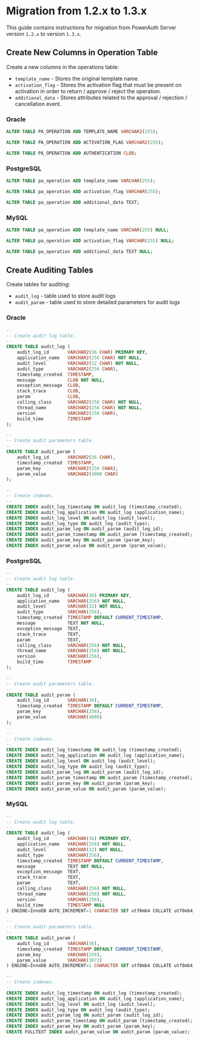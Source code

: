 # Migration from 1.2.x to 1.3.x

This guide contains instructions for migration from PowerAuth Server version `1.2.x` to version `1.3.x`.

## Create New Columns in Operation Table

Create a new columns in the operations table:

- `template_name` - Stores the original template name.
- `activation_flag` - Stores the activation flag that must be present on activation in order to return / approve / reject the operation.
- `additional_data` - Stores attributes related to the approval / rejection / cancellation event.

### Oracle

```sql
ALTER TABLE PA_OPERATION ADD TEMPLATE_NAME VARCHAR2(255);

ALTER TABLE PA_OPERATION ADD ACTIVATION_FLAG VARCHAR2(255);

ALTER TABLE PA_OPERATION ADD AUTHENTICATION CLOB;
```

### PostgreSQL

```sql
ALTER TABLE pa_operation ADD template_name VARCHAR(255);

ALTER TABLE pa_operation ADD activation_flag VARCHAR(255);

ALTER TABLE pa_operation ADD additional_data TEXT;
```

### MySQL

```sql
ALTER TABLE pa_operation ADD template_name VARCHAR(255) NULL;

ALTER TABLE pa_operation ADD activation_flag VARCHAR(255) NULL;

ALTER TABLE pa_operation ADD additional_data TEXT NULL;
```

## Create Auditing Tables

Create tables for auditing:
- `audit_log` - table used to store audit logs
- `audit_param` - table used to store detailed parameters for audit logs

### Oracle

```sql
--
-- Create audit log table.
--
CREATE TABLE audit_log (
    audit_log_id       VARCHAR2(36 CHAR) PRIMARY KEY,
    application_name   VARCHAR2(256 CHAR) NOT NULL,
    audit_level        VARCHAR2(32 CHAR) NOT NULL,
    audit_type         VARCHAR2(256 CHAR),
    timestamp_created  TIMESTAMP,
    message            CLOB NOT NULL,
    exception_message  CLOB,
    stack_trace        CLOB,
    param              CLOB,
    calling_class      VARCHAR2(256 CHAR) NOT NULL,
    thread_name        VARCHAR2(256 CHAR) NOT NULL,
    version            VARCHAR2(256 CHAR),
    build_time         TIMESTAMP
);

--
-- Create audit parameters table.
--
CREATE TABLE audit_param (
    audit_log_id       VARCHAR2(36 CHAR),
    timestamp_created  TIMESTAMP,
    param_key          VARCHAR2(256 CHAR),
    param_value        VARCHAR2(4000 CHAR)
);

--
-- Create indexes.
--
CREATE INDEX audit_log_timestamp ON audit_log (timestamp_created);
CREATE INDEX audit_log_application ON audit_log (application_name);
CREATE INDEX audit_log_level ON audit_log (audit_level);
CREATE INDEX audit_log_type ON audit_log (audit_type);
CREATE INDEX audit_param_log ON audit_param (audit_log_id);
CREATE INDEX audit_param_timestamp ON audit_param (timestamp_created);
CREATE INDEX audit_param_key ON audit_param (param_key);
CREATE INDEX audit_param_value ON audit_param (param_value);
```

### PostgreSQL

```sql
--
-- Create audit log table.
--
CREATE TABLE audit_log (
    audit_log_id       VARCHAR(36) PRIMARY KEY,
    application_name   VARCHAR(256) NOT NULL,
    audit_level        VARCHAR(32) NOT NULL,
    audit_type         VARCHAR(256),
    timestamp_created  TIMESTAMP DEFAULT CURRENT_TIMESTAMP,
    message            TEXT NOT NULL,
    exception_message  TEXT,
    stack_trace        TEXT,
    param              TEXT,
    calling_class      VARCHAR(256) NOT NULL,
    thread_name        VARCHAR(256) NOT NULL,
    version            VARCHAR(256),
    build_time         TIMESTAMP
);

--
-- Create audit parameters table.
--
CREATE TABLE audit_param (
    audit_log_id       VARCHAR(36),
    timestamp_created  TIMESTAMP DEFAULT CURRENT_TIMESTAMP,
    param_key          VARCHAR(256),
    param_value        VARCHAR(4000)
);

--
-- Create indexes.
--
CREATE INDEX audit_log_timestamp ON audit_log (timestamp_created);
CREATE INDEX audit_log_application ON audit_log (application_name);
CREATE INDEX audit_log_level ON audit_log (audit_level);
CREATE INDEX audit_log_type ON audit_log (audit_type);
CREATE INDEX audit_param_log ON audit_param (audit_log_id);
CREATE INDEX audit_param_timestamp ON audit_param (timestamp_created);
CREATE INDEX audit_param_key ON audit_param (param_key);
CREATE INDEX audit_param_value ON audit_param (param_value);
```

### MySQL

```sql
--
-- Create audit log table.
--
CREATE TABLE audit_log (
    audit_log_id       VARCHAR(36) PRIMARY KEY,
    application_name   VARCHAR(256) NOT NULL,
    audit_level        VARCHAR(32) NOT NULL,
    audit_type         VARCHAR(256),
    timestamp_created  TIMESTAMP DEFAULT CURRENT_TIMESTAMP,
    message            TEXT NOT NULL,
    exception_message  TEXT,
    stack_trace        TEXT,
    param              TEXT,
    calling_class      VARCHAR(256) NOT NULL,
    thread_name        VARCHAR(256) NOT NULL,
    version            VARCHAR(256),
    build_time         TIMESTAMP NULL
) ENGINE=InnoDB AUTO_INCREMENT=1 CHARACTER SET utf8mb4 COLLATE utf8mb4_unicode_ci;

--
-- Create audit parameters table.
--
CREATE TABLE audit_param (
    audit_log_id       VARCHAR(36),
    timestamp_created  TIMESTAMP DEFAULT CURRENT_TIMESTAMP,
    param_key          VARCHAR(256),
    param_value        VARCHAR(3072)
) ENGINE=InnoDB AUTO_INCREMENT=1 CHARACTER SET utf8mb4 COLLATE utf8mb4_unicode_ci;

--
-- Create indexes.
--
CREATE INDEX audit_log_timestamp ON audit_log (timestamp_created);
CREATE INDEX audit_log_application ON audit_log (application_name);
CREATE INDEX audit_log_level ON audit_log (audit_level);
CREATE INDEX audit_log_type ON audit_log (audit_type);
CREATE INDEX audit_param_log ON audit_param (audit_log_id);
CREATE INDEX audit_param_timestamp ON audit_param (timestamp_created);
CREATE INDEX audit_param_key ON audit_param (param_key);
CREATE FULLTEXT INDEX audit_param_value ON audit_param (param_value);
```

